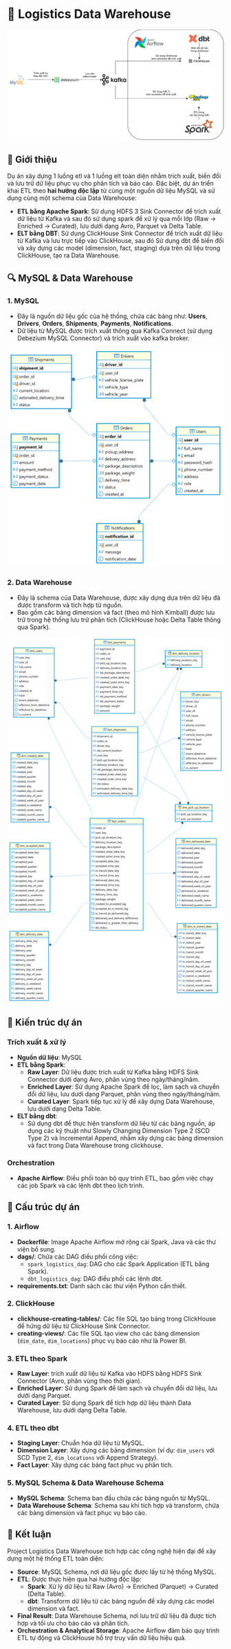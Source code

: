 # 📄 Logistics Data Warehouse
![ETL Flow](etl_flow.svg)

## 📖 Giới thiệu

Dụ án xây dựng 1 luồng etl và 1 luồng elt toàn diện nhằm trích xuất, biến đổi và lưu trữ dữ liệu phục vụ cho phân tích và báo cáo. Đặc biệt, dự án triển khai ETL theo **hai hướng độc lập** từ cùng một nguồn dữ liệu MySQL  và sử dụng cùng một schema của Data Warehouse:
- **ETL bằng Apache Spark**: Sử dụng HDFS 3 Sink Connector để trích xuất dữ liệu từ Kafka và sau đó sử dụng spark để xử lý qua mỗi lớp (Raw → Enriched → Curated), lưu dưới dạng Avro, Parquet và Delta Table.
- **ELT bằng DBT**: Sử dụng ClickHouse Sink Connector để trích xuất dữ liệu từ Kafka và lưu trực tiếp vào ClickHouse, sau đó Sử dụng dbt để biến đổi và xây dựng các model (dimension, fact, staging) dựa trên dữ liệu trong ClickHouse, tạo ra Data Warehouse.

## 🔍 MySQL & Data Warehouse

### 1. MySQL
- Đây là nguồn dữ liệu gốc của hệ thống, chứa các bảng như: **Users**, **Drivers**, **Orders**, **Shipments**, **Payments**, **Notifications**.
- Dữ liệu từ MySQL được trích xuất thông qua Kafka Connect (sử dụng Debezium MySQL Connector) và trích xuất vào kafka broker.

![Source Schema](source_schema.png)

### 2. Data Warehouse
- Đây là schema của Data Warehouse, được xây dựng dựa trên dữ liệu đã được transform và tích hợp từ nguồn.
- Bao gồm các bảng dimension và fact (theo mô hình Kimball) được lưu trữ trong hệ thống lưu trữ phân tích (ClickHouse hoặc Delta Table thông qua Spark).

![Data Warehouse Schema](data_warehouse_schema.png)

## 🔄 Kiến trúc dự án

### Trích xuất & xử lý
- **Nguồn dữ liệu**: MySQL
- **ETL bằng Spark**:
  - **Raw Layer**: Dữ liệu được trích xuất từ Kafka bằng HDFS Sink Connector dưới dạng Avro, phân vùng theo ngày/tháng/năm.
  - **Enriched Layer**: Sử dụng Apache Spark để lọc, làm sạch và chuyển đổi dữ liệu, lưu dưới dạng Parquet, phân vùng theo ngày/tháng/năm.
  - **Curated Layer**: Spark tiếp tục xử lý để xây dựng Data Warehouse, lưu dưới dạng Delta Table.
- **ELT bằng dbt**:
  - Sử dụng dbt để thực hiện transform dữ liệu từ các bảng nguồn, áp dụng các kỹ thuật như Slowly Changing Dimension Type 2 (SCD Type 2) và Incremental Append, nhằm xây dựng các bảng dimension và fact trong Data Warehouse trong clickhouse.

### Orchestration
- **Apache Airflow**: Điều phối toàn bộ quy trình ETL, bao gồm việc chạy các job Spark và các lệnh dbt theo lịch trình.


## 📂 Cấu trúc dự án

### 1. Airflow
- **Dockerfile**: Image Apache Airflow mở rộng cài Spark, Java và các thư viện bổ sung.
- **dags/**: Chứa các DAG điều phối công việc:
  - `spark_logistics_dag`: DAG cho các Spark Application (ETL bằng Spark).
  - `dbt_logistics_dag`: DAG điều phối các lệnh dbt.
- **requirements.txt**: Danh sách các thư viện Python cần thiết.

### 2. ClickHouse
- **clickhouse-creating-tables/**: Các file SQL tạo bảng trong ClickHouse để hứng dữ liệu từ ClickHouse Sink Connector.
- **creating-views/**: Các file SQL tạo view cho các bảng dimension (`dim_date`, `dim_locations`) phục vụ báo cáo như là Power BI.

### 3. ETL theo Spark
- **Raw Layer**: trích xuất dữ liệu từ Kafka vào HDFS bằng HDFS Sink Connector (Avro, phân vùng theo thời gian).
- **Enriched Layer**: Sử dụng Spark để làm sạch và chuyển đổi dữ liệu, lưu dưới dạng Parquet.
- **Curated Layer**: Sử dụng Spark để tích hợp dữ liệu thành Data Warehouse, lưu dưới dạng Delta Table.

### 4. ETL theo dbt
- **Staging Layer**: Chuẩn hóa dữ liệu từ MySQL.
- **Dimension Layer**: Xây dựng các bảng dimension (ví dụ: `dim_users` với SCD Type 2, `dim_locations` với Append Strategy).
- **Fact Layer**: Xây dựng các bảng fact phục vụ phân tích.

### 5. MySQL Schema & Data Warehouse Schema
- **MySQL Schema**: Schema ban đầu chứa các bảng nguồn từ MySQL.
- **Data Warehouse Schema**: Schema sau khi tích hợp và transform, chứa các bảng dimension và fact phục vụ báo cáo.

## 📌 Kết luận

Project Logistics Data Warehouse tích hợp các công nghệ hiện đại để xây dựng một hệ thống ETL toàn diện:
- **Source**: MySQL Schema, nơi dữ liệu gốc được lấy từ hệ thống MySQL.
- **ETL**: Được thực hiện qua hai hướng độc lập:
  - **Spark**: Xử lý dữ liệu từ Raw (Avro) → Enriched (Parquet) → Curated (Delta Table).
  - **dbt**: Transform dữ liệu từ các bảng nguồn để xây dựng các model dimension và fact.
- **Final Result**: Data Warehouse Schema, nơi lưu trữ dữ liệu đã được tích hợp và tối ưu cho báo cáo và phân tích.
- **Orchestration & Analytical Storage**: Apache Airflow đảm bảo quy trình ETL tự động và ClickHouse hỗ trợ truy vấn dữ liệu hiệu quả.
